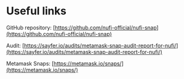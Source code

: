 # Useful links

GitHub repository: [https://github.com/nufi-official/nufi-snap](https://github.com/nufi-official/nufi-snap)

Audit: [https://sayfer.io/audits/metamask-snap-audit-report-for-nufi/](https://sayfer.io/audits/metamask-snap-audit-report-for-nufi/)

Metamask Snaps: [https://metamask.io/snaps/](https://metamask.io/snaps/)
